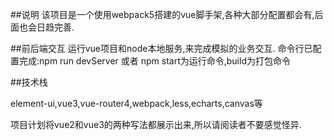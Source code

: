 ##说明
该项目是一个使用webpack5搭建的vue脚手架,各种大部分配置都会有,后面也会日趋完善.

##前后端交互
运行vue项目和node本地服务,来完成模拟的业务交互.
命令行已配置完成:npm run devServer 或者 npm start为运行命令,build为打包命令

##技术栈

element-ui,vue3,vue-router4,webpack,less,echarts,canvas等

项目计划将vue2和vue3的两种写法都展示出来,所以请阅读者不要感觉怪异.

